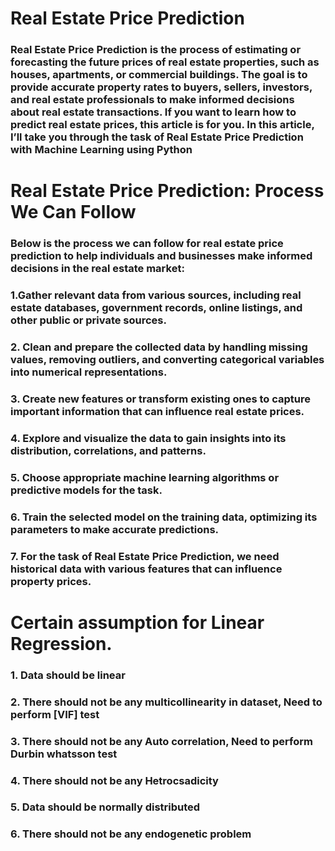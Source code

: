 # Real Estate Price Prediction  #

### Real Estate Price Prediction is the process of estimating or forecasting the future prices of real estate properties, such as houses, apartments, or commercial buildings. The goal is to provide accurate property rates to buyers, sellers, investors, and real estate professionals to make informed decisions about real estate transactions. If you want to learn how to predict real estate prices, this article is for you.                                                        In this article, I’ll take you through the task of Real Estate Price Prediction with Machine Learning using Python
###


# Real Estate Price Prediction: Process We Can Follow #

### Below is the process we can follow for real estate price prediction to help individuals and businesses make informed decisions in the real estate market: 

### 1.Gather relevant data from various sources, including real estate databases, government records, online listings, and other public or private sources.
### 2. Clean and prepare the collected data by handling missing values, removing outliers, and converting categorical variables into numerical representations.
### 3. Create new features or transform existing ones to capture important information that can influence real estate prices.
### 4. Explore and visualize the data to gain insights into its distribution, correlations, and patterns.
### 5. Choose appropriate machine learning algorithms or predictive models for the task.
### 6. Train the selected model on the training data, optimizing its parameters to make accurate predictions.
### 7. For the task of Real Estate Price Prediction, we need historical data with various features that can influence property prices.
### 

# Certain assumption for Linear Regression. #

### 1. Data should be linear
### 2. There should not be any multicollinearity in dataset, Need to perform [VIF] test
### 3. There should not be any Auto correlation, Need to perform Durbin whatsson test
### 4. There should not be any Hetrocsadicity
### 5. Data should be normally distributed
### 6. There should not be any endogenetic problem